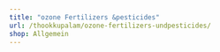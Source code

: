 ```yaml
---
title: "ozone Fertilizers &pesticides"
url: /thookkupalam/ozone-fertilizers-undpesticides/
shop: Allgemein
---
```

